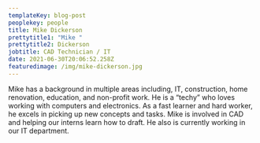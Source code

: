 ```yaml
---
templateKey: blog-post
peoplekey: people
title: Mike Dickerson
prettytitle1: "Mike "
prettytitle2: Dickerson
jobtitle: CAD Technician / IT
date: 2021-06-30T20:06:52.258Z
featuredimage: /img/mike-dickerson.jpg
---
```

Mike has a background in multiple areas including, IT, construction, home renovation, education, and non-profit work.  He is a “techy” who loves working with computers and electronics.  As a fast learner and hard worker, he excels in picking up new concepts and tasks.  Mike is involved in CAD and helping our interns learn how to draft.  He also is currently working in our IT department.